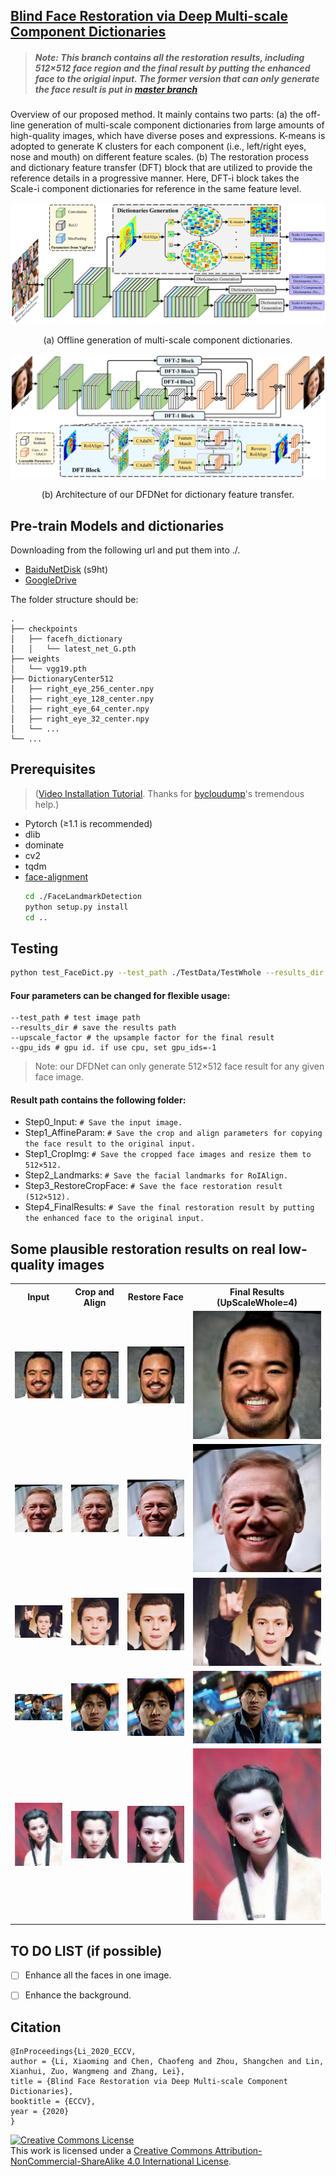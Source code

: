 ## [Blind Face Restoration via Deep Multi-scale Component Dictionaries](https://arxiv.org/pdf/2008.00418.pdf)

>##### __Note: This branch contains all the restoration results, including 512×512 face region and the final result by putting the enhanced face to the origial input. The former version that can only generate the face result is put in [master branch](https://github.com/csxmli2016/DFDNet/tree/master)__ 


<p>
Overview of our proposed method. It mainly contains two parts: (a) the off-line generation of multi-scale component dictionaries from large amounts of high-quality images, which have diverse poses and expressions. K-means is adopted to generate K clusters for each component (i.e., left/right eyes, nose and mouth) on different feature scales. (b) The restoration process and dictionary feature transfer (DFT) block that are utilized to provide the reference details in a progressive manner. Here, DFT-i block takes the Scale-i component dictionaries for reference in the same feature level.
</p>  
    

<img src="./Imgs/pipeline_a.png">
<p align="center">(a) Offline generation of multi-scale component dictionaries.</p>
<img src="./Imgs/pipeline_b.png">
<p align="center">(b) Architecture of our DFDNet for dictionary feature transfer.</p>


## Pre-train Models and dictionaries
Downloading from the following url and put them into ./.
- [BaiduNetDisk](https://pan.baidu.com/s/1K4fzjPiezVSMl5NjHoJCGQ) (s9ht)
- [GoogleDrive](https://drive.google.com/drive/folders/1bayYIUMCSGmoFPyd4Uu2Uwn347RW-vl5?usp=sharing)

The folder structure should be:
    
    .
    ├── checkpoints                    
    │   ├── facefh_dictionary                  
    │   │   └── latest_net_G.pth   
    ├── weights
    │   └── vgg19.pth
    ├── DictionaryCenter512
    │   ├── right_eye_256_center.npy
    │   ├── right_eye_128_center.npy
    │   ├── right_eye_64_center.npy
    │   ├── right_eye_32_center.npy
    │   └── ...
    └── ...

## Prerequisites 
>([Video Installation Tutorial](https://www.youtube.com/watch?v=OTqGYMSKGF4). Thanks for [bycloudump](https://www.youtube.com/channel/UCfg9ux4m8P0YDITTPptrmLg)'s tremendous help.)
- Pytorch (≥1.1 is recommended)
- dlib
- dominate
- cv2
- tqdm
- [face-alignment](https://github.com/1adrianb/face-alignment)
    ```bash
    cd ./FaceLandmarkDetection
    python setup.py install
    cd ..
    ```
    

## Testing
```bash
python test_FaceDict.py --test_path ./TestData/TestWhole --results_dir ./Results/TestWholeResults --upscale_factor 4 --gpu_ids 0 
```
#### __Four parameters can be changed for flexible usage:__
```
--test_path # test image path
--results_dir # save the results path
--upscale_factor # the upsample factor for the final result
--gpu_ids # gpu id. if use cpu, set gpu_ids=-1
```

>Note: our DFDNet can only generate 512&times;512 face result for any given face image.

#### __Result path contains the following folder:__
- Step0_Input: ```# Save the input image.```
- Step1_AffineParam: ```# Save the crop and align parameters for copying the face result to the original input.```
- Step1_CropImg: ```# Save the cropped face images and resize them to 512×512.```
- Step2_Landmarks: ```# Save the facial landmarks for RoIAlign.```
- Step3_RestoreCropFace: ```# Save the face restoration result (512×512).```
- Step4_FinalResults: ```# Save the final restoration result by putting the enhanced face to the original input.```

## Some plausible restoration results on real low-quality images

 <table  style="float:center" width=100%>
 <tr>
  <th><B>Input</B></th><th><B>Crop and Align</B></th><th><B>Restore Face</B></th><th><B>Final Results (UpScaleWhole=4)</B></th>
 </tr>
  <tr>
  <td>
  <img src='./Imgs/RealLR/n000056_0060_01.png'>
  </td>
  <td>
  <img src='./Imgs/RealLR/n000056_0060_01.png'>
  </td>
  <td>
   <img src='./Imgs/ShowResults/n000056_0060_01.png'>
  </td>
  <td>
   <img src='./Imgs/ShowResults/n000056_0060_01.png'>
  </td>
 </tr>
  <tr>
  <td>
  <img src='./Imgs/RealLR/n000184_0094_01.png'>
  </td>
  <td>
  <img src='./Imgs/RealLR/n000184_0094_01.png'>
  </td>
  <td>
   <img src='./Imgs/ShowResults/n000184_0094_01.png'>
  </td>
  <td>
   <img src='./Imgs/ShowResults/n000184_0094_01.png'>
  </td>
 </tr>
 <tr>
  <td>
  <img src='./Imgs/Whole/test1_0.jpg'>
  </td>
  <td>
   <img src='./Imgs/Whole/test1_1.jpg'>
  </td>
    <td>
   <img src='./Imgs/Whole/test1_2.jpg'>
  </td>
    <td>
   <img src='./Imgs/Whole/test1_3.jpg'>
  </td>
 </tr>
 <tr>
  <td>
  <img src='./Imgs/Whole/test2_0.jpg'>
  </td>
  <td>
   <img src='./Imgs/Whole/test2_1.jpg'>
  </td>
    <td>
   <img src='./Imgs/Whole/test2_2.jpg'>
  </td>
    <td>
   <img src='./Imgs/Whole/test2_3.jpg'>
  </td>
 </tr>
 <tr>
  <td>
  <img src='./Imgs/Whole/test5_0.jpg'>
  </td>
  <td>
   <img src='./Imgs/Whole/test5_1.jpg'>
  </td>
    <td>
   <img src='./Imgs/Whole/test5_2.jpg'>
  </td>
    <td>
   <img src='./Imgs/Whole/test5_3.jpg'>
  </td>
 </tr>
  
 </table>

## TO DO LIST (if possible)
- [ ] Enhance all the faces in one image.
- [ ] Enhance the background.


## Citation

```
@InProceedings{Li_2020_ECCV,
author = {Li, Xiaoming and Chen, Chaofeng and Zhou, Shangchen and Lin, Xianhui, Zuo, Wangmeng and Zhang, Lei},
title = {Blind Face Restoration via Deep Multi-scale Component Dictionaries},
booktitle = {ECCV},
year = {2020}
}
```

<a rel="license" href="http://creativecommons.org/licenses/by-nc-sa/4.0/"><img alt="Creative Commons License" style="border-width:0" src="https://i.creativecommons.org/l/by-nc-sa/4.0/88x31.png" /></a><br />This work is licensed under a <a rel="license" href="http://creativecommons.org/licenses/by-nc-sa/4.0/">Creative Commons Attribution-NonCommercial-ShareAlike 4.0 International License</a>.

